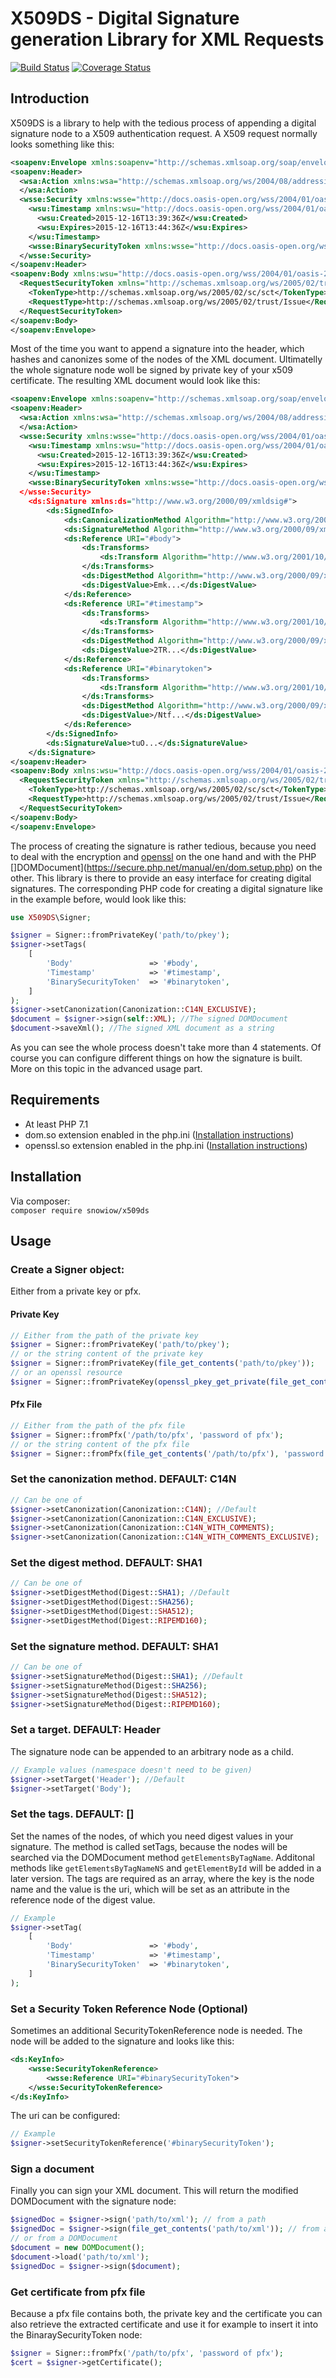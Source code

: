 # X509DS - Digital Signature generation Library for XML Requests
[![Build Status](https://travis-ci.com/snowiow/x509ds.svg?branch=master)](https://travis-ci.com/snowiow/x509ds)
[![Coverage Status](https://coveralls.io/repos/github/snowiow/x509ds/badge.svg?branch=master)](https://coveralls.io/github/snowiow/x509ds?branch=master)
## Introduction
X509DS is a library to help with the tedious process of appending a digital signature node to a X509 authentication request. A X509 request normally looks something like this:
```xml
<soapenv:Envelope xmlns:soapenv="http://schemas.xmlsoap.org/soap/envelope/">
<soapenv:Header>
  <wsa:Action xmlns:wsa="http://schemas.xmlsoap.org/ws/2004/08/addressing/" soapenv:actor="" soapenv:mustUnderstand="0">http://schemas.xmlsoap.org/ws/2005/02/trust/RST/SCT
  </wsa:Action>
  <wsse:Security xmlns:wsse="http://docs.oasis-open.org/wss/2004/01/oasis-200401-wss-wssecurity-secext-1.0.xsd" soapenv:actor="" soapenv:mustUnderstand="1">
    <wsu:Timestamp xmlns:wsu="http://docs.oasis-open.org/wss/2004/01/oasis-200401-wss-wssecurity-utility-1.0.xsd" wsu:Id="timestamp">
      <wsu:Created>2015-12-16T13:39:36Z</wsu:Created>
      <wsu:Expires>2015-12-16T13:44:36Z</wsu:Expires>
    </wsu:Timestamp>
    <wsse:BinarySecurityToken xmlns:wsse="http://docs.oasis-open.org/wss/2004/01/oasis-200401-wss-wssecurity-secext-1.0.xsd" xmlns:wsu="http://docs.oasis-open.org/wss/2004/01/oasis-200401-wss-wssecurity-utility-1.0.xsd" EncodingType="http://docs.oasis-open.org/wss/2004/01/oasis-200401-wss-soap-message-security-1.0#Base64Binary" ValueType="http://docs.oasis-open.org/wss/2004/01/oasis-200401-wss-x509-token-profile-1.0#X509v3" wsu:Id="binarytoken">MII...</wsse:BinarySecurityToken>
  </wsse:Security>
</soapenv:Header>
<soapenv:Body xmlns:wsu="http://docs.oasis-open.org/wss/2004/01/oasis-200401-wss-wssecurity-utility-1.0.xsd" wsu:Id="body">
  <RequestSecurityToken xmlns="http://schemas.xmlsoap.org/ws/2005/02/trust">
    <TokenType>http://schemas.xmlsoap.org/ws/2005/02/sc/sct</TokenType>
    <RequestType>http://schemas.xmlsoap.org/ws/2005/02/trust/Issue</RequestType>
  </RequestSecurityToken>
</soapenv:Body>
</soapenv:Envelope>
```
Most of the time you want to append a signature into the header, which hashes and canonizes some of the nodes of the XML document. Ultimatelly the whole signature node woll be signed by private key of your x509 certificate. The resulting XML document would look like this:
```xml
<soapenv:Envelope xmlns:soapenv="http://schemas.xmlsoap.org/soap/envelope/">
<soapenv:Header>
  <wsa:Action xmlns:wsa="http://schemas.xmlsoap.org/ws/2004/08/addressing/" soapenv:actor="" soapenv:mustUnderstand="0">http://schemas.xmlsoap.org/ws/2005/02/trust/RST/SCT
  </wsa:Action>
  <wsse:Security xmlns:wsse="http://docs.oasis-open.org/wss/2004/01/oasis-200401-wss-wssecurity-secext-1.0.xsd" soapenv:actor="" soapenv:mustUnderstand="1">
    <wsu:Timestamp xmlns:wsu="http://docs.oasis-open.org/wss/2004/01/oasis-200401-wss-wssecurity-utility-1.0.xsd" wsu:Id="timestamp">
      <wsu:Created>2015-12-16T13:39:36Z</wsu:Created>
      <wsu:Expires>2015-12-16T13:44:36Z</wsu:Expires>
    </wsu:Timestamp>
    <wsse:BinarySecurityToken xmlns:wsse="http://docs.oasis-open.org/wss/2004/01/oasis-200401-wss-wssecurity-secext-1.0.xsd" xmlns:wsu="http://docs.oasis-open.org/wss/2004/01/oasis-200401-wss-wssecurity-utility-1.0.xsd" EncodingType="http://docs.oasis-open.org/wss/2004/01/oasis-200401-wss-soap-message-security-1.0#Base64Binary" ValueType="http://docs.oasis-open.org/wss/2004/01/oasis-200401-wss-x509-token-profile-1.0#X509v3" wsu:Id="binarytoken"><MII.../wsse:BinarySecurityToken>
  </wsse:Security>
    <ds:Signature xmlns:ds="http://www.w3.org/2000/09/xmldsig#">
        <ds:SignedInfo>
            <ds:CanonicalizationMethod Algorithm="http://www.w3.org/2001/10/xml-exc-c14n#"/>
            <ds:SignatureMethod Algorithm="http://www.w3.org/2000/09/xmldsig#rsa-sha1"/>
            <ds:Reference URI="#body">
                <ds:Transforms>
                    <ds:Transform Algorithm="http://www.w3.org/2001/10/xml-exc-c14n#"/>
                </ds:Transforms>
                <ds:DigestMethod Algorithm="http://www.w3.org/2000/09/xmldsig#sha1"/>
                <ds:DigestValue>Emk...</ds:DigestValue>
            </ds:Reference>
            <ds:Reference URI="#timestamp">
                <ds:Transforms>
                    <ds:Transform Algorithm="http://www.w3.org/2001/10/xml-exc-c14n#"/>
                </ds:Transforms>
                <ds:DigestMethod Algorithm="http://www.w3.org/2000/09/xmldsig#sha1"/>
                <ds:DigestValue>2TR...</ds:DigestValue>
            </ds:Reference>
            <ds:Reference URI="#binarytoken">
                <ds:Transforms>
                    <ds:Transform Algorithm="http://www.w3.org/2001/10/xml-exc-c14n#"/>
                </ds:Transforms>
                <ds:DigestMethod Algorithm="http://www.w3.org/2000/09/xmldsig#sha1"/>
                <ds:DigestValue>/Ntf...</ds:DigestValue>
            </ds:Reference>
        </ds:SignedInfo>
        <ds:SignatureValue>tuO...</ds:SignatureValue>
    </ds:Signature>
</soapenv:Header>
<soapenv:Body xmlns:wsu="http://docs.oasis-open.org/wss/2004/01/oasis-200401-wss-wssecurity-utility-1.0.xsd" wsu:Id="body">
  <RequestSecurityToken xmlns="http://schemas.xmlsoap.org/ws/2005/02/trust">
    <TokenType>http://schemas.xmlsoap.org/ws/2005/02/sc/sct</TokenType>
    <RequestType>http://schemas.xmlsoap.org/ws/2005/02/trust/Issue</RequestType>
  </RequestSecurityToken>
</soapenv:Body>
</soapenv:Envelope>
```
The process of creating the signature is rather tedious, because you need to deal with the encryption and [openssl](https://secure.php.net/manual/en/openssl.installation.php) on the one hand and with the PHP []DOMDocument](https://secure.php.net/manual/en/dom.setup.php) on the other. This library is there to provide an easy interface for creating digital signatures. The corresponding PHP code for creating a digital signature like in the example before, would look like this:
```php
use X509DS\Signer;

$signer = Signer::fromPrivateKey('path/to/pkey');
$signer->setTags(
    [
        'Body'                 => '#body',
        'Timestamp'            => '#timestamp',
        'BinarySecurityToken'  => '#binarytoken',
    ]
);
$signer->setCanonization(Canonization::C14N_EXCLUSIVE);
$document = $signer->sign(self::XML); //The signed DOMDocument
$document->saveXml(); //The signed XML document as a string
```
As you can see the whole process doesn't take more than 4 statements. Of course you can configure different things on how the signature is built. More on this topic in the advanced usage part.

## Requirements
- At least PHP 7.1
- dom.so extension enabled in the php.ini ([Installation instructions](https://secure.php.net/manual/en/dom.setup.php))
- openssl.so extension enabled in the php.ini ([Installation instructions](https://secure.php.net/manual/en/openssl.installation.php))

## Installation
Via composer:  
`composer require snowiow/x509ds`

## Usage
### Create a Signer object:
Either from a private key or pfx.
#### Private Key
```php
// Either from the path of the private key
$signer = Signer::fromPrivateKey('path/to/pkey');
// or the string content of the private key
$signer = Signer::fromPrivateKey(file_get_contents('path/to/pkey'));
// or an openssl resource
$signer = Signer::fromPrivateKey(openssl_pkey_get_private(file_get_contents('path/to/pkey')));
```
#### Pfx File
```php
// Either from the path of the pfx file
$signer = Signer::fromPfx('/path/to/pfx', 'password of pfx');
// or the string content of the pfx file
$signer = Signer::fromPfx(file_get_contents('/path/to/pfx'), 'password of pfx');
```
### Set the canonization method. DEFAULT: C14N
```php
// Can be one of
$signer->setCanonization(Canonization::C14N); //Default
$signer->setCanonization(Canonization::C14N_EXCLUSIVE);
$signer->setCanonization(Canonization::C14N_WITH_COMMENTS);
$signer->setCanonization(Canonization::C14N_WITH_COMMENTS_EXCLUSIVE);
```

### Set the digest method. DEFAULT: SHA1
```php
// Can be one of
$signer->setDigestMethod(Digest::SHA1); //Default
$signer->setDigestMethod(Digest::SHA256);
$signer->setDigestMethod(Digest::SHA512);
$signer->setDigestMethod(Digest::RIPEMD160);
```
### Set the signature method. DEFAULT: SHA1
```php
// Can be one of
$signer->setSignatureMethod(Digest::SHA1); //Default
$signer->setSignatureMethod(Digest::SHA256);
$signer->setSignatureMethod(Digest::SHA512);
$signer->setSignatureMethod(Digest::RIPEMD160);
```

### Set a target. DEFAULT: Header
The signature node can be appended to an arbitrary node as a child.
```php
// Example values (namespace doesn't need to be given)
$signer->setTarget('Header'); //Default
$signer->setTarget('Body');
```
### Set the tags. DEFAULT: []
Set the names of the nodes, of which you need digest values in your signature. The method is called setTags, because the nodes will be searched via the DOMDocument method `getElementsByTagName`. Additonal methods like `getElementsByTagNameNS` and `getElementById` will be added in a later version. The tags are required as an array, where the key is the node name and the value is the uri, which will be set as an attribute in the reference node of the digest value.

```php
// Example
$signer->setTag(
    [
        'Body'                 => '#body',
        'Timestamp'            => '#timestamp',
        'BinarySecurityToken'  => '#binarytoken',
    ]
);
```

### Set a Security Token Reference Node (Optional)
Sometimes an additional SecurityTokenReference node is needed. The node will be added to the signature and looks like this:
```xml
<ds:KeyInfo>
    <wsse:SecurityTokenReference>
        <wsse:Reference URI="#binarySecurityToken">
    </wsse:SecurityTokenReference>
</ds:KeyInfo>
```
The uri can be configured:
```php
// Example
$signer->setSecurityTokenReference('#binarySecurityToken');
```

### Sign a document
Finally you can sign your XML document. This will return the modified DOMDocument with the signature node:
```php
$signedDoc = $signer->sign('path/to/xml'); // from a path
$signedDoc = $signer->sign(file_get_contents('path/to/xml')); // from a content string
// or from a DOMDocument
$document = new DOMDocument();
$document->load('path/to/xml');
$signedDoc = $signer->sign($document);
```

### Get certificate from pfx file
Because a pfx file contains both, the private key and the certificate you can also retrieve the extracted certificate and use it for example to insert it into the BinaraySecurityToken node:
```php
$signer = Signer::fromPfx('/path/to/pfx', 'password of pfx');
$cert = $signer->getCertificate();
```

